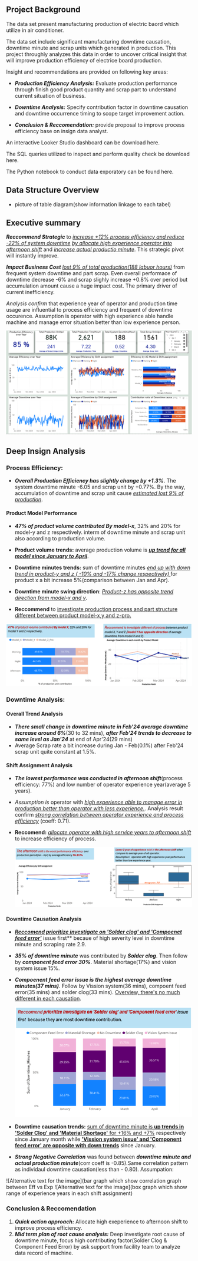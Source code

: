 ## Project Background

The data set present manufacturing production of electric baord which utilize in air conditioner.

The data set include significant manufacturing downtime causation, downtime minute and scrap units which generated in production. This project throughly analyzes this data in order to uncover critical insight that will improve production efficiency of electrice board production.

Insight and recommendations are provided on following key areas:
- _**Production Efficiency Analysis:**_ Evaluate production performance through finish good product quantity and scrap part to understand current situation of business.
  
- _**Downtime Analysis:**_ Specify contribution factor in downtime causation and downtime occurrence timing to scope target improvement action.
  
- _**Conclusion & Reccomendation:**_ provide proposal to improve process efficiency base on insign data analyst. 
  
An interactive Looker Studio dashboard can be download here.

The SQL queries utilized to inspect and perform quality check be download here.

The Python notebook to conduct data exporatory can be found here.


## Data Structure Overview
- picture of table diagram(show information linkage to each tabel)

## Executive summary

_**Reccommend Strategic**_ to <ins>_increase +12% process efficiency and reduce -22% of system downtime_</ins>  _<ins>by allocate high experience operator into afternoon shift</ins>_ and _<ins>increase actual productio minute</ins>_. This strategic pivot will instantly improve.

_**Impact Business Cost**_ _<ins>lost 9% of total production(188 labuor hours)</ins>_ from frequent system downtime and part scrap. 
Even overall performace of downtime decrease -6% and scrap slighly increase +0.8% over period but accumulation amount cause a huge impact cost. The primary driver of current inefficiency.

_Analysis confirm_ that experience year of operator and production time usage are influential to process efficiency and frequent of downtime occurence. Assumption is operator with high experience able handle machine and manage error situation better than low experience person.

![Alternative text for the image](https://github.com/Pakawat2878/Manufacturing-Downtime-Analysis/blob/main/Manufacturing%20KPI.png)

## Deep Insign Analysis

### Process Efficiency:
- **_Overall Production Efficiency has slightly change by +1.3%_**. The system downtime minute -6.05 and scrap unit by +0.77%. By the way, accumulation of downtime and scrap unit cause <ins>_estimated lost 9% of production_</ins>.
  
#### Product Model Performance
- **_47% of product volume contributed By model-x_**, 32% and 20% for model-y and z respectively. interm of downtime minute and scrap unit also according to production volume.
  
- **Product volume trends:** average production volume is _<ins>**up trend for all model since January to April**</ins>_.
- **Downtime minutes trends:** sum of downtime minutes _<ins>end up with down trend in product-y and z ( -10% and -17% change respectively) </ins>_ for product x a bit increase 5%(comparison between Jan and Apr).
  
- **Downtime minute swing direction**: _<ins>Product-z has opposite trend direction from model-x and y</ins>_.
- **Reccommend** to <ins>investigate production process and part structure different between product model-x,y and z-pro.</ins>

![Alternative text for the image](https://github.com/Pakawat2878/Manufacturing-Downtime-Analysis/blob/main/Product%20performance.png)


### Downtime Analysis:
#### Overall Trend Analysis
- _**There small change in downtime minute in Feb'24 average downtime increase around 6%**_(30 to 32 mins), _**after Feb'24 trends to decrease to same level as Jan'24**_ at end of Apr'24(29 mins)
- Average Scrap rate a bit increase during Jan - Feb(0.1%) after Feb'24 scrap unit quite constant at 1.5%.

#### Shift Assignment Analysis
- _**The lowest performance was conducted in afternoon shift**_(process efficiency: 77%) and low number of operator experience year(average 5 years).
  
- _Assumption is_ operator with _<ins>high experience able to manage error in production better than operator with less experience.</ins>_. Analysis result confirm _<ins>strong correlation between operator experience and process efficiency</ins>_ (coeff: 0.71).
  
- **Reccomend:** <ins>_allocate operator with high service years to afternoon shift_</ins> to increase efficiency of process.

  
     ![Alternative text for the image](https://github.com/Pakawat2878/Manufacturing-Downtime-Analysis/blob/main/Process%20Efficiency.png)

#### Downtime Causation Analysis
- **_<ins>Reccomend prioritize investigate on 'Solder clog' and 'Compoenet feed error'</ins>_** issue first** becaue of high severity level in downtime minute and scraping rate 2.9.

- **_35% of downtime minute_** was contributed by **_Solder clog_**. Then follow by _**component feed error 30%**_. Material shortage(17%) and vision system issue 15%.

- **_Compoenent feed error issue is the highest average downtime minutes(37 mins)_**. Follow by Vission system(36 mins), compoent feed error(35 mins) and solder clog(33 mins). <ins>Overview, there's no much different in each causation</ins>.

    ![Alternative text for the image](https://github.com/Pakawat2878/Manufacturing-Downtime-Analysis/blob/main/Downtime%20causation%20contribution.png)

- **Downtime causation trends:** <ins>sum of downtime minute is **up trends in 'Solder Clog' and 'Material Shortage'** for +16% and +7%</ins> respectively since January month while <ins>**'Vission system issue' and 'Component feed error' are opposite with down trends**</ins> since January.

- **_Strong Negative Correlation_** was found between _**downtime minute and actual production minute**_(corr coeff is -0.85).Same correlation pattern as individaul downtime causation(less than - 0.80). Assumpation:

![Alternative text for the image](bar graph which show correlation graph between Eff vs Exp
![Alternative text for the image](box graph which show range of experience years in each shift assignment)


### **Conclusion & Reccomendation**
1. _**Quick action approach:**_ Allocate high exeperience to afternoon shift to improve process efficiency.
2. _**Mid term plan of root cause analysis:**_ Deep investigate root cause of downtime minute, focus high contributing factor(Solder Clog & Component Feed Error) by ask support from facility team to analyze data record of machine.



